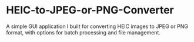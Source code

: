 # HEIC-to-JPEG-or-PNG-Converter
A simple GUI application I built for converting HEIC images to JPEG or PNG format, with options for batch processing and file management.
